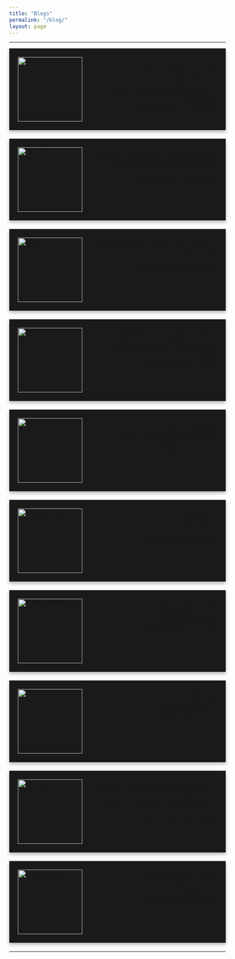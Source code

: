 ```yaml
---
title: "Blogs"
permalink: "/blog/"
layout: page
---
```

<hr>

<div style="display: flex; align-items: flex-start; justify-content: space-between; margin-bottom: 20px; box-shadow: 0 4px 8px rgba(0, 0, 0, 0.3); padding: 20px; background-color: #1a1a1a;">
  <img src="../assets/images/composition.jpg" alt="Composition" style="width: 150px; height: 150px;">
  <div style="margin-left: 20px; flex-grow: 1;">
    <h1 style="margin: 0; text-align: right;">Music Composition Journey</h1>
    <a href="https://timothy-cao.github.io/blog/composition" style="text-align: right; display: block;">Join me as I attempt to vibrate the air pleasantly</a>
    <span style="font-size: small; text-align: right; display: block; margin-top: 10px;">Last Modified: 2023 September</span>
  </div>
</div>

<div style="display: flex; align-items: flex-start; justify-content: space-between; margin-bottom: 20px; box-shadow: 0 4px 8px rgba(0, 0, 0, 0.3); padding: 20px; background-color: #1a1a1a;">
  <img src="../assets/images/puzzle.png" alt="Puzzle" style="width: 150px; height: 150px;">
  <div style="margin-left: 20px; flex-grow: 1;">
    <h1 style="margin: 0; text-align: right;">Puzzles and Quizzes</h1>
    <a href="https://timothy-cao.github.io/blog/puzzle" style="text-align: right; display: block;">If your brain is itching for a challenge</a>
    <span style="font-size: small; text-align: right; display: block; margin-top: 10px;">Last Modified: 2023 September</span>
  </div>
</div>

<div style="display: flex; align-items: flex-start; justify-content: space-between; margin-bottom: 20px; box-shadow: 0 4px 8px rgba(0, 0, 0, 0.3); padding: 20px; background-color: #1a1a1a;">
  <img src="../assets/images/desmos.png" alt="Desmos Art" style="width: 150px; height: 150px;">
  <div style="margin-left: 20px; flex-grow: 1;">
    <h1 style="margin: 0; text-align: right;">Desmos Art Journey</h1>
    <a href="https://timothy-cao.github.io/blog/desmos" style="text-align: right; display: block;">Interested in turning math into art?</a>
    <span style="font-size: small; text-align: right; display: block; margin-top: 10px;">Last Modified: 2023 September</span>
  </div>
</div>

<div style="display: flex; align-items: flex-start; justify-content: space-between; margin-bottom: 20px; box-shadow: 0 4px 8px rgba(0, 0, 0, 0.3); padding: 20px; background-color: #1a1a1a;">
  <img src="../assets/images/animation.jpg" alt="Animation" style="width: 150px; height: 150px;">
  <div style="margin-left: 20px; flex-grow: 1;">
    <h1 style="margin: 0; text-align: right;">Animation Journey</h1>
    <a href="https://timothy-cao.github.io/blog/animation" style="text-align: right; display: block;">Watch as I try to make scribbles move around</a>
    <span style="font-size: small; text-align: right; display: block; margin-top: 10px;">Last Modified: 2023 August</span>
  </div>
</div>

<div style="display: flex; align-items: flex-start; justify-content: space-between; margin-bottom: 20px; box-shadow: 0 4px 8px rgba(0, 0, 0, 0.3); padding: 20px; background-color: #1a1a1a;">
  <img src="../assets/images/monkey.png" alt="Random" style="width: 150px; height: 150px;">
  <div style="margin-left: 20px; flex-grow: 1;">
    <h1 style="margin: 0; text-align: right;">Random</h1>
    <a href="https://timothy-cao.github.io/blog/random" style="text-align: right; display: block;">There is no method to the madness</a>
    <span style="font-size: small; text-align: right; display: block; margin-top: 10px;">Last Modified: 2023 August</span>
  </div>
</div>

<div style="display: flex; align-items: flex-start; justify-content: space-between; margin-bottom: 20px; box-shadow: 0 4px 8px rgba(0, 0, 0, 0.3); padding: 20px; background-color: #1a1a1a;">
  <img src="../assets/images/comingsoon.png" alt="Coming Soon" style="width: 150px; height: 150px;">
  <div style="margin-left: 20px; flex-grow: 1;">
    <h1 style="margin: 0; text-align: right;">Poetry</h1>
    <a href="https://timothy-cao.github.io/blog/comingsoon" style="text-align: right; display: block;">Under construction...</a>
    <span style="font-size: small; text-align: right; display: block; margin-top: 10px;">Last Modified: 2023 August</span>
  </div>
</div>

<div style="display: flex; align-items: flex-start; justify-content: space-between; margin-bottom: 20px; box-shadow: 0 4px 8px rgba(0, 0, 0, 0.3); padding: 20px; background-color: #1a1a1a;">
  <img src="../assets/images/comingsoon.png" alt="Coming Soon" style="width: 150px; height: 150px;">
  <div style="margin-left: 20px; flex-grow: 1;">
    <h1 style="margin: 0; text-align: right;">Learning 한국어</h1>
    <a href="https://timothy-cao.github.io/blog/comingsoon" style="text-align: right; display: block;">Under construction...</a>
    <span style="font-size: small; text-align: right; display: block; margin-top: 10px;">Last Modified: 2023 August</span>
  </div>
</div>

<div style="display: flex; align-items: flex-start; justify-content: space-between; margin-bottom: 20px; box-shadow: 0 4px 8px rgba(0, 0, 0, 0.3); padding: 20px; background-color: #1a1a1a;">
  <img src="../assets/images/comingsoon.png" alt="Coming Soon" style="width: 150px; height: 150px;">
  <div style="margin-left: 20px; flex-grow: 1;">
    <h1 style="margin: 0; text-align: right;">Travel</h1>
    <a href="https://timothy-cao.github.io/blog/comingsoon" style="text-align: right; display: block;">Under construction...</a>
    <span style="font-size: small; text-align: right; display: block; margin-top: 10px;">Last Modified: 2023 August</span>
  </div>
</div>

<div style="display: flex; align-items: flex-start; justify-content: space-between; margin-bottom: 20px; box-shadow: 0 4px 8px rgba(0, 0, 0, 0.3); padding: 20px; background-color: #1a1a1a;">
  <img src="../assets/images/comingsoon.png" alt="Coming Soon" style="width: 150px; height: 150px;">
  <div style="margin-left: 20px; flex-grow: 1;">
    <h1 style="margin: 0; text-align: right;">Cooking Journey/h1>
    <a href="https://timothy-cao.github.io/blog/comingsoon" style="text-align: right; display: block;">Under construction...</a>
    <span style="font-size: small; text-align: right; display: block; margin-top: 10px;">Last Modified: 2023 August</span>
  </div>
</div>

<div style="display: flex; align-items: flex-start; justify-content: space-between; margin-bottom: 20px; box-shadow: 0 4px 8px rgba(0, 0, 0, 0.3); padding: 20px; background-color: #1a1a1a;">
  <img src="../assets/images/comingsoon.png" alt="Coming Soon" style="width: 150px; height: 150px;">
  <div style="margin-left: 20px; flex-grow: 1;">
    <h1 style="margin: 0; text-align: right;">Photography</h1>
    <a href="https://timothy-cao.github.io/blog/comingsoon" style="text-align: right; display: block;">Under construction...</a>
    <span style="font-size: small; text-align: right; display: block; margin-top: 10px;">Last Modified: 2023 August</span>
  </div>
</div>


<hr>